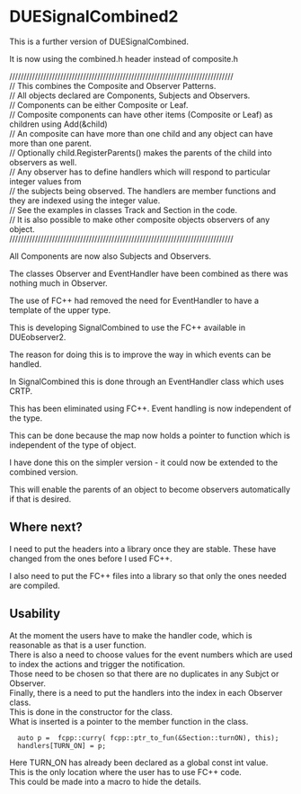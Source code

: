 # DUESignalCombined2

This is a further version of DUESignalCombined.

It is now using the combined.h header instead of composite.h 

///////////////////////////////////////////////////////////////////////////////  
// This combines the Composite and Observer Patterns.  
// All objects declared are Components, Subjects and Observers.  
// Components can be either Composite or Leaf.  
// Composite components can have other items (Composite or Leaf) as children using Add(&child)  
// An composite can have more than one child and any object can have more than one parent.  
// Optionally child.RegisterParents() makes the parents of the child into observers as well.  
// Any observer has to define handlers which will respond to particular integer values from   
// the subjects being observed. The handlers are member functions and they are indexed using the integer value.  
// See the examples in classes Track and Section in the code.  
// It is also possible to make other composite objects observers of any object.   
///////////////////////////////////////////////////////////////////////////////

All Components are now also Subjects and Observers.

The classes Observer and EventHandler have been combined as there was nothing much in Observer.

The use of FC++ had removed the need for EventHandler to have a template of the upper type.

This is developing SignalCombined to use the FC++ available in DUEobserver2.

The reason for doing this is to improve the way in which events can be handled.

In SignalCombined this is done through an EventHandler class which uses CRTP.

This has been eliminated using FC++. Event handling is now independent of the type.

This can be done because the map now holds a pointer to function which is independent of the type of object.

I have done this on the simpler version - it could now be extended to the combined version.

This will enable the parents of an object to become observers automatically if that is desired.

## Where next?

I need to put the headers into a library once they are stable. These have changed from the ones before I used FC++.

I also need to put the FC++ files into a library so that only the ones needed are compiled.

## Usability

At the moment the users have to make the handler code, which is reasonable as that is a user function.  
There is also a need to choose values for the event numbers which are used to index the actions and trigger the notification.  
Those need to be chosen so that there are no duplicates in any Subjct or Observer.  
Finally, there is a need to put the handlers into the index in each Observer class.  
This is done in the constructor for the class.  
What is inserted is a pointer to the member function in the class. 

      auto p =  fcpp::curry( fcpp::ptr_to_fun(&Section::turnON), this);  
      handlers[TURN_ON] = p;  

Here TURN_ON has already been declared as a global const int value.  
This is the only location where the user has to use FC++ code.  
This could be made into a macro to hide the details.
